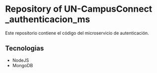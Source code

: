 # Repository of UN-CampusConnect _authenticacion_ms


Este repositorio contiene el código del microservicio de autenticación.

## Tecnologias

- NodeJS
- MongoDB
